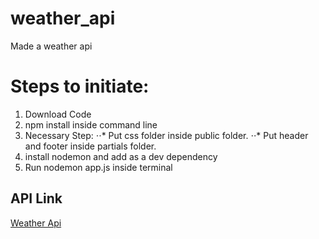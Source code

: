 # weather_api
Made a weather api

# Steps to initiate:

1. Download Code
2. npm install inside command line
3. Necessary Step:
  ⋅⋅* Put css folder inside public folder.
  ⋅⋅* Put header and footer inside partials folder.
4. install nodemon and add as a dev dependency
5. Run nodemon app.js inside terminal

## API Link
[Weather Api](https://openweathermap.org/find)
